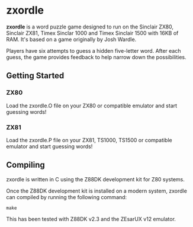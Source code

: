 # zxordle

**zxordle** is a word puzzle game designed to run on the Sinclair ZX80, Sinclair ZX81, Timex Sinclar 1000 and Timex Sinclair 1500 with 16KB of RAM. It's based on a game originally by Josh Wardle.

Players have six attempts to guess a hidden five-letter word. After each guess, the game provides feedback to help narrow down the possibilities.

## Getting Started

### ZX80

Load the zxordle.O file on your ZX80 or compatible emulator and start guessing words!

### ZX81

Load the zxordle.P file on your ZX81, TS1000, TS1500 or compatible emulator and start guessing words!

## Compiling

zxordle is written in C using the Z88DK development kit for Z80 systems.

Once the Z88DK development kit is installed on a modern system, zxordle can compiled by running the following command:
```
make
```

This has been tested with Z88DK v2.3 and the ZEsarUX v12 emulator.